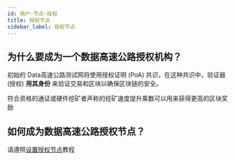 ```yaml
---
id: 用户-节点-授权
title: 授权节点
sidebar_label: 授权节点
---
```


## 为什么要成为一个数据高速公路授权机构？

初始的 Data高速公路测试网将使用授权证明 (PoA) 共识，在这种共识中，验证器 (授权) **用其身份** 来验证交易和区块以确保区块链的安全。

符合资格的通证或硬件挖矿者声称的挖矿速度提升乘数可以用来获得更高的区块奖励

## 如何成为数据高速公路授权节点？

请遵照<a href="../tutorials/tutorials-nodes-validators-setup" class="pretty-link pretty-link-colored">设置授权节点</a>教程